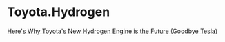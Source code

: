 # Toyota.Hydrogen
[Here's Why Toyota's New Hydrogen Engine is the Future (Goodbye Tesla)](https://youtu.be/C5Z4_kgT8sI)
